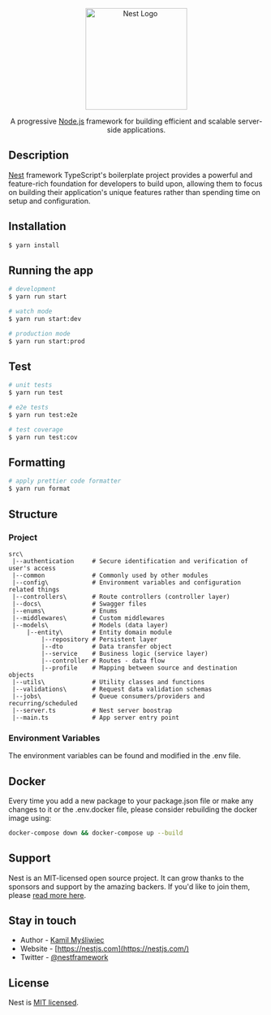 <p align="center">
  <a href="http://nestjs.com/" target="blank"><img src="https://nestjs.com/img/logo-small.svg" width="200" alt="Nest Logo" /></a>
</p>

[circleci-image]: https://img.shields.io/circleci/build/github/nestjs/nest/master?token=abc123def456
[circleci-url]: https://circleci.com/gh/nestjs/nest

  <p align="center">A progressive <a href="http://nodejs.org" target="_blank">Node.js</a> framework for building efficient and scalable server-side applications.</p>

## Description

[Nest](https://github.com/nestjs/nest) framework TypeScript's boilerplate project provides a powerful and feature-rich foundation for developers to build upon, allowing them to focus on building their application's unique features rather than spending time on setup and configuration.

## Installation

```bash
$ yarn install
```

## Running the app

```bash
# development
$ yarn run start

# watch mode
$ yarn run start:dev

# production mode
$ yarn run start:prod
```

## Test

```bash
# unit tests
$ yarn run test

# e2e tests
$ yarn run test:e2e

# test coverage
$ yarn run test:cov
```

## Formatting

```bash
# apply prettier code formatter
$ yarn run format
```

## Structure

### Project

```
src\
 |--authentication     # Secure identification and verification of user's access
 |--common             # Commonly used by other modules
 |--config\            # Environment variables and configuration related things
 |--controllers\       # Route controllers (controller layer)
 |--docs\              # Swagger files
 |--enums\             # Enums
 |--middlewares\       # Custom middlewares
 |--models\            # Models (data layer)
     |--entity\        # Entity domain module
         |--repository # Persistent layer
         |--dto        # Data transfer object
         |--service    # Business logic (service layer)
         |--controller # Routes - data flow
         |--profile    # Mapping between source and destination objects  
 |--utils\             # Utility classes and functions
 |--validations\       # Request data validation schemas
 |--jobs\              # Queue consumers/providers and recurring/scheduled
 |--server.ts          # Nest server boostrap
 |--main.ts            # App server entry point
```

### Environment Variables
The environment variables can be found and modified in the .env file.

## Docker

Every time you add a new package to your package.json file or make any changes to it or the .env.docker file, please consider rebuilding the docker image using: 

```bash
docker-compose down && docker-compose up --build
```

## Support

Nest is an MIT-licensed open source project. It can grow thanks to the sponsors and support by the amazing backers. If you'd like to join them, please [read more here](https://docs.nestjs.com/support).

## Stay in touch

- Author - [Kamil Myśliwiec](https://kamilmysliwiec.com)
- Website - [https://nestjs.com](https://nestjs.com/)
- Twitter - [@nestframework](https://twitter.com/nestframework)

## License

Nest is [MIT licensed](LICENSE).
